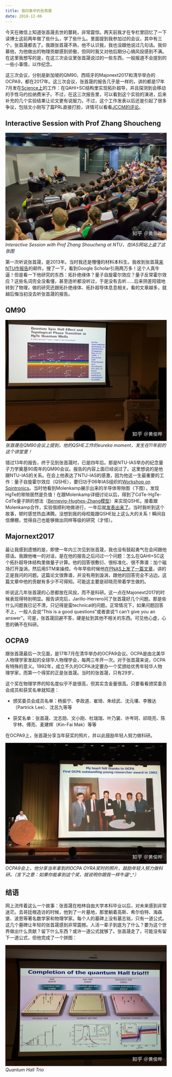 ```yaml
---
title: 我印象中的张首晟
date: 2018-12-06
---
```


今天在微信上知道张首晟去世的噩耗，非常震惊。两天前我才在专栏里回忆了一下读博士这前两年做了些什么，学了些什么。里面提到我参加过的会议，其中有三个，张首晟都去了。我跟张首晟不熟，他不认识我，我也没跟他说过几句话。我仰慕他，为他做出的物理贡献感到骄傲，但同时我又对他后期分心搞风投感到不满。在这里我想写的是，在这三次会议里张首晟说过的一些东西，一般报道不会提到的一些小事情，以作纪念。

这三次会议，分别是新加坡的QM90、西班牙的Majonext2017和清华举办的OCPA9，都在2017年。这三次会议，张首晟的报告几乎是一样的，讲的都是17年7月发在[Science上](https://science.sciencemag.org/content/357/6348/294)的工作：在QAHI+SC结构里实现拓扑超导，并且探测到会移动的手性马约拉纳费米子。不过，在这三次报告里，可以看到这个实验的演进，后来补充的几个实验结果让论文更有说服力。不过，这个工作发表以后还是引起了很多争议，包括文小刚写了篇PRL直接打脸，详情可以看看[JCCM的评论](https://www.condmatjclub.org/?p=3219)。

## Interactive Session with Prof Zhang Shoucheng

![NTU](ntu.jpg)
*Interactive Session with Prof Zhang Shoucheng at NTU，在IAS网站上盗了这张图*

第一次听说张首晟，是2013年。当时我还是懵懂的材料本科生。我收到张首晟[来NTU作报告](https://graphene.nus.edu.sg/interactive-session-with-prof-zhang-shoucheng-at-ntu/)的邮件。搜了一下，看到Google Scholar引用两万多！这个人真牛逼！但是看一下他研究的东西：拓扑绝缘体？量子自旋霍尔效应？量子反常霍尔效应？这些名词完全没看懂，甚至连听都没听过，于是没有去听……后来阴差阳错地转到了物理，做的研究还跟拓扑绝缘体、拓扑超导体息息相关。看的文章越多，就越后悔当初没去听张首晟的报告。

## QM90

![QM90](qm90.jpg)
*张首晟在QM90会议上提到，他的QSHE工作的eureka moment，发生在11年前的这个讲堂里！*

错过13年的报告，终于见到张首晟时，已是四年后。那是NTU-IAS举办的纪念量子力学奠基90周年的QM90会议。报告的内容上面已经说过了。这里想说的是他跟NTU-IAS的关系。在会上他表达了NTU-IAS的感激，因为他这一生最重要的工作：量子自旋霍尔效应（QSHE），要归功于06年IAS组织的[Workshop on Spintronics](https://www.ntu.edu.sg/ias/PastEvents/2006/workshoponspintronics/Pages/default.aspx)。当时他看到Molenkamp展示出来的半导体带隙图（下图），发现HgTe的带隙居然是负值！在跟Molenkamp详细讨论以后，得到了CdTe-HgTe-CdTe量子阱的想法（[Bernevig-Hughes-Zhang模型](https://science.sciencemag.org/content/314/5806/1757)）来实现QSHE。接着跟Molenkamp合作，实验很顺利地做进行，一年后就[发表出来了](https://science.sciencemag.org/content/318/5851/766)。当时我听到这个故事，顿时感觉热血沸腾。没想到我的母校能跟QSHE扯上这么大的关系！瞬间自信爆棚，觉得自己也能够做出同样等级的研究（才怪）。

## Majornext2017

最让我感到遗憾的是，即使一年内三次见到张首晟，我也没有鼓起勇气在会间跟他搭话。我跟他唯一的对话，是在他的报告之后问过一个问题：怎么在QAHI+SC这个拓扑超导体结构里做量子计算。他的回答很敷衍、很标准化、很不靠谱：加个磁场打开漩涡，然后用STM来操控。今年早些时候他[在PNAS上发了一篇文章](https://www.pnas.org/content/115/43/10938.short)，讲的正是我问的问题。这篇论文很靠谱，并没有用到漩涡，跟他的回答完全不沾边。这篇文章中他的贡献有多少不可得知。可能这主要是祁晓亮带着学生做的。

听说这几年张首晟的心思都放在风投，而不是科研。这一点在Majonext2017的时候表现得特别明显。报告讲完后，Jarillo-Herrero问了张首晟好几个问题。那是些什么问题我已记不清，只记得是蛮technical的问题。正常情况下，如果问题回答不上，一般人会说“This is a good questions”或者直说“I can't give you an answer”。可是，张首晟回避不答，硬是扯到其他不相关的东西。可见他心虚，心思的确不在科研。

## OCPA9

跟张首晟最后一次见面，是17年7月在清华举办的OCPA9会议。OCPA是由北美华人物理学家发起的全球华人物理学会，每两三年开一次。对于张首晟来说，OCPA有特殊的意义。1992年，成立不久的OCPA决定要办一个奖颁给优秀年轻华人物理学家，而第一个得奖的正是张首晟。当时的张首晟，只有29岁，

这个奖在物理学界的知名度似乎不是很高，但其实含金量很高。只要看看颁奖委员会成员和获奖名单就知道：

- 颁奖委员会成员名单：杨振宁、李政道、崔琦、朱经武、沈元壤、李雅达（Partrick Lee）、沈呂九等等

- 获奖名单：张首晟、沈志勋、文小刚、杜瑞瑞、叶乃裳、许岑珂、祁晓亮、陈宇林、傅亮、麦建辉（Kin-Fai Mak）等等

在OCPA9上，张首晟分享当年获奖的照片，并以此鼓励年轻人努力做科研。

![OCPA9](ocpa9.jpg)
*OCPA9会上，他分享当年拿到的OCPA OYRA奖时的照片，鼓励年轻人努力做科研。（言下之意：如果你能拿到这个奖，就说明你跟我一样牛逼^_^）*

## 结语

网上流传着这么一个故事：张首晟在柏林自由大学本科毕业以后，对未来感到非常迷茫。去哥廷根造访的时候，他到了一片墓地，那里躺着高斯、希尔伯特、海森堡、波恩等著名数学家和物理学家。每个人的墓碑上没有墓志铭，只有一道公式。这几个墓碑让年轻的张首晟感到非常震撼。人活一辈子到底为了什么？要为这个世界做出什么贡献？留下什么东西？或许一道公式就够了。张首晟走了，可能没有留下一道公式，但他完成了一个拼图：

![Quantum Hall Trio](quantum_hall_trio.jpg)
*Quantum Hall Trio*
